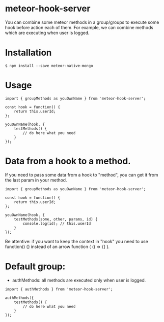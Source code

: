 # meteor-hook-server

You can combine some meteor methods in a group/groups to execute some hook before action each of them.
For example, we can combine methods which are executing when user is logged.

# Installation

```
$ npm install --save meteor-native-mongo
```

# Usage

```
import { groupMethods as youOwnName } from 'meteor-hook-server';

const hook = function() {
    return this.userId;
};

youOwnName(hook, {
	testMethods() {
		// do here what you need
	}
});
```

# Data from a hook to a method.

If you need to pass some data from a hook to "method", you can get it from the last param in your method.

```
import { groupMethods as youOwnName } from 'meteor-hook-server';

const hook = function() {
    return this.userId;
};

youOwnName(hook, {
	testMethods(some, other, params, id) {
		console.log(id); // this.userId
	}
});
```

Be attentive: if you want to keep the context in "hook" you need to use function() {}
instead of an arrow function ( () => {} ).

# Default group:
- authMethods: all methods are executed only when user is logged.
```
import { authMethods } from 'meteor-hook-server';

authMethods({
	testMethods() {
		// do here what you need
	}
});
```